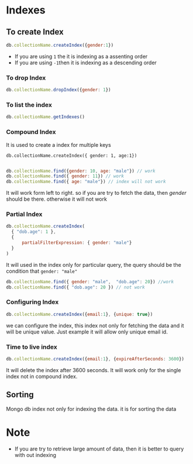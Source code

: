 # Indexes

## To create Index
```js
db.collectionName.createIndex({gender:1})
```
* If you are using `1` the it is indexing as a assenting order 
* If you are using `-1`then it is indexing as a descending order
### To drop Index
```js
db.collectionName.dropIndex({gender: 1})
```
### To list the index
```js
db.collectionName.getIndexes()
```

### Compound Index
It is used to create a index for multiple keys
```
db.collectionName.createIndex({ gender: 1, age:1})
```
```js

db.collectionName.find({gender: 10, age: "male"}) // work
db.collectionName.find({ gender: 11}) // work
db.collectionName.find({ age: "male"}) // index will not work
```
It will work form left to right. so if you are try to fetch the data, then *gender* should be there. otherwise it will not work

### Partial Index
```js
db.collectionName.createIndex(
  { "dob.age": 1 },
  { 
      partialFilterExpression: { gender: "male"}
  }
)
```
It will used in the index only for particular query, the query should be the condition that `gender: "male"`

```js
db.collectionName.find({ gender: "male",  "dob.age": 20}) //work
db.collectionName.find({ "dob.age": 20 }) // not work
```
### Configuring Index
```js
db.collectionName.createIndex({email:1}, {unique: true})
```
we can configure the index, this index not only for fetching the data and it will be unique value. Just example it will allow only unique email id.

### Time to live index
```js
db.collectionName.createIndex({email:1}, {expireAfterSeconds: 3600})
```
It will delete the index after 3600 seconds.
It will work only for the single index not in compound index.

## Sorting
Mongo db index not only for indexing the data. it is for sorting the data



# Note
* If you are try to retrieve large amount of data, then it is better to query with out indexing